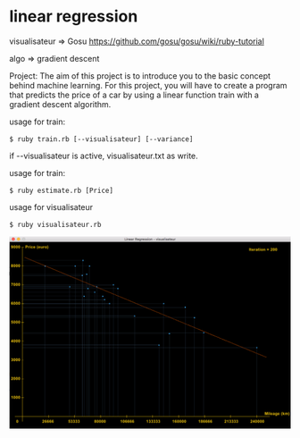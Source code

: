 # linear regression

visualisateur => Gosu https://github.com/gosu/gosu/wiki/ruby-tutorial

algo => gradient descent

Project:
The aim of this project is to introduce you to the basic concept behind machine learning.
For this project, you will have to create a program that predicts the price of a car
by using a linear function train with a gradient descent algorithm.

usage for train:
    
    $ ruby train.rb [--visualisateur] [--variance]

if --visualisateur is active, visualisateur.txt as write.

usage for train:
    
    $ ruby estimate.rb [Price]
    
usage for visualisateur
    
    $ ruby visualisateur.rb

![visualisateur](visualisateur.png)
